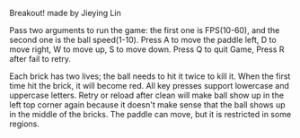 Breakout! made by Jieying Lin

Pass two arguments to run the game: the first one is FPS(10-60), and the second one is the ball speed(1-10).
Press A to move the paddle left, D to move right, W to move up, S to move down.
Press Q to quit Game, Press R after fail to retry.

Each brick has two lives; the ball needs to hit it twice to kill it.
When the first time hit the brick, it will become red.
All key presses support lowercase and uppercase letters.
Retry or reload after clean will make ball show up in the left top corner again because it doesn't make sense that the ball shows up in the middle of the bricks.
The paddle can move, but it is restricted in some regions.
